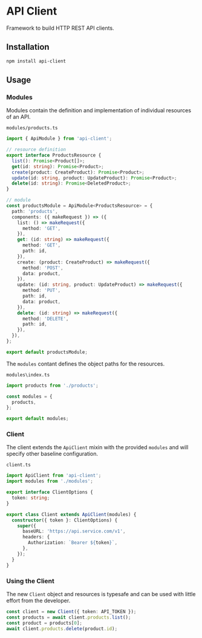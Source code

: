 # API Client

Framework to build HTTP REST API clients.

## Installation

```bash
npm install api-client
```

## Usage

### Modules

Modules contain the definition and implementation of individual resources of an API.

`modules/products.ts`
```typescript
import { ApiModule } from 'api-client';

// resource definition
export interface ProductsResource {
  list(): Promise<Product[]>;
  get(id: string): Promise<Product>;
  create(product: CreateProduct): Promise<Product>;
  update(id: string, product: UpdateProduct): Promise<Product>;
  delete(id: string): Promise<DeletedProduct>;
}

// module
const productsModule = ApiModule<ProductsResource> = {
  path: 'products',
  components: ({ makeRequest }) => ({
    list: () => makeRequest({
      method: 'GET',
    }),
    get: (id: string) => makeRequest({
      method: 'GET',
      path: id,
    }),
    create: (product: CreateProduct) => makeRequest({
      method: 'POST',
      data: product,
    }),
    update: (id: string, product: UpdateProduct) => makeRequest({
      method: 'PUT',
      path: id,
      data: product,
    }),
    delete: (id: string) => makeRequest({
      method: 'DELETE',
      path: id,
    }),
  }),
};

export default productsModule;
```

The `modules` contant defines the object paths for the resources.

`modules\index.ts`
```typescript
import products from './products';

const modules = {
  products,
};

export default modules;
```

### Client

The client extends the `ApiClient` mixin with the provided `modules` and will specify other baseline configuration.

`client.ts`
```typescript
import ApiClient from 'api-client';
import modules from './modules';

export interface ClientOptions {
  token: string;
}

export class Client extends ApiClient(modules) {
  constructor({ token }: ClientOptions) {
    super({
      baseURL: 'https://api.service.com/v1',
      headers: {
        Authorization: `Bearer ${token}`,
      },
    });
  }
}
```

### Using the Client

The new `Client` object and resources is typesafe and can be used with little effort from the developer.

```typescript
const client = new Client({ token: API_TOKEN });
const products = await client.products.list();
const product = products[0];
await client.products.delete(product.id);
```

